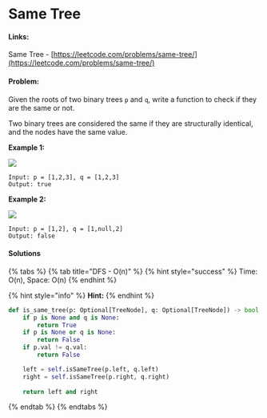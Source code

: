 # Same Tree

#### Links:

Same Tree - [https://leetcode.com/problems/same-tree/](https://leetcode.com/problems/same-tree/)

#### Problem:

Given the roots of two binary trees `p` and `q`, write a function to check if they are the same or not.

Two binary trees are considered the same if they are structurally identical, and the nodes have the same value.

**Example 1:**

![](https://assets.leetcode.com/uploads/2020/12/20/ex1.jpg)

```
Input: p = [1,2,3], q = [1,2,3]
Output: true
```

**Example 2:**

![](https://assets.leetcode.com/uploads/2020/12/20/ex2.jpg)

```
Input: p = [1,2], q = [1,null,2]
Output: false
```

#### Solutions

{% tabs %}
{% tab title="DFS - O(n)" %}
{% hint style="success" %}
Time: O(n), Space: O(n)
{% endhint %}

{% hint style="info" %}
**Hint:**&#x20;
{% endhint %}

```python
def is_same_tree(p: Optional[TreeNode], q: Optional[TreeNode]) -> bool:
    if p is None and q is None:
        return True
    if p is None or q is None:
        return False
    if p.val != q.val:
        return False

    left = self.isSameTree(p.left, q.left)
    right = self.isSameTree(p.right, q.right)
    
    return left and right
```
{% endtab %}
{% endtabs %}

